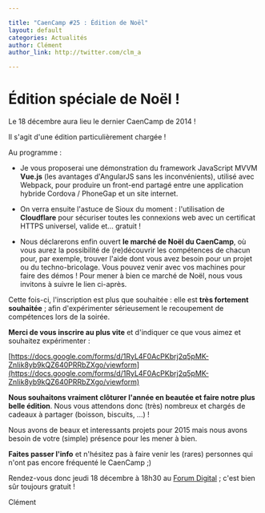 ```yaml
---

title: "CaenCamp #25 : Édition de Noël"
layout: default
categories: Actualités
author: Clément
author_link: http://twitter.com/clm_a

---
```


# Édition spéciale de Noël !


Le 18 décembre aura lieu le dernier CaenCamp de 2014 !


Il s'agit d'une édition particulièrement chargée !

Au programme :

* Je vous proposerai une démonstration du framework JavaScript MVVM **Vue.js** (les avantages d'AngularJS sans les inconvénients), utilisé avec Webpack, pour produire un front-end partagé entre une application hybride Cordova / PhoneGap et un site internet.

* On verra ensuite l'astuce de Sioux du moment : l'utilisation de **Cloudflare** pour sécuriser toutes les connexions web avec un certificat HTTPS universel, valide et... gratuit !

* Nous déclarerons enfin ouvert **le marché de Noël du CaenCamp**, où vous aurez la possibilité de (re)découvrir les compétences de chacun pour, par exemple, trouver l'aide dont vous avez besoin pour un projet ou du techno-bricolage. Vous pouvez venir avec vos machines pour faire des démos !
Pour mener à bien ce marché de Noël, nous vous invitons à suivre le lien ci-après.



Cette fois-ci, l'inscription est plus que souhaitée : elle est **très fortement souhaitée** ; afin d'expérimenter sérieusement le recoupement de compétences lors de la soirée.



**Merci de vous inscrire au plus vite** et d'indiquer ce que vous aimez et souhaitez expérimenter :

[https://docs.google.com/forms/d/1RyL4F0AcPKbrj2q5pMK-ZnIik8yb9kQZ640PRRbZXgo/viewform](https://docs.google.com/forms/d/1RyL4F0AcPKbrj2q5pMK-ZnIik8yb9kQZ640PRRbZXgo/viewform)



**Nous souhaitons vraiment clôturer l'année en beautée et faire notre plus belle édition**.
Nous vous attendons donc (très) nombreux et chargés de cadeaux à partager (boisson, biscuits, ...) !


Nous avons de beaux et interessants projets pour 2015 mais nous avons besoin de votre (simple) présence pour les mener à bien.

**Faites passer l'info** et n'hésitez pas à faire venir les (rares) personnes qui n'ont pas encore fréquenté le CaenCamp ;)

Rendez-vous donc jeudi 18 décembre à 18h30 au [Forum Digital](http://www.forum-digital.fr) ; c'est bien sûr toujours gratuit !


Clément
